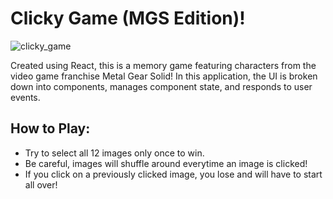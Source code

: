 # Clicky Game (MGS Edition)!

![clicky_game](https://user-images.githubusercontent.com/43440930/53843309-cd8fc700-3f56-11e9-8e59-dd6566a4820c.png)

Created using React, this is a memory game featuring characters from the video game franchise Metal Gear Solid! In this application, the UI is broken down into components, manages component state, and responds to user events.

## How to Play:
- Try to select all 12 images only once to win.
- Be careful, images will shuffle around everytime an image is clicked!
- If you click on a previously clicked image, you lose and will have to start all over!

